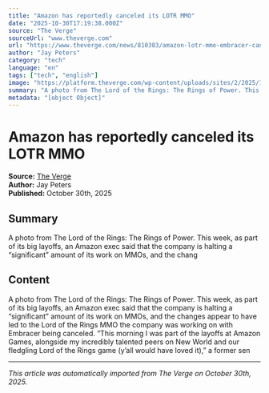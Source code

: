 ```yaml
---
title: "Amazon has reportedly canceled its LOTR MMO"
date: "2025-10-30T17:19:38.000Z"
source: "The Verge"
sourceUrl: "www.theverge.com"
url: "https://www.theverge.com/news/810383/amazon-lotr-mmo-embracer-canceled-layoffs"
author: "Jay Peters"
category: "tech"
language: "en"
tags: ["tech", "english"]
image: "https://platform.theverge.com/wp-content/uploads/sites/2/2025/10/90.jpeg?quality=90&#038;strip=all&#038;crop=0,0,100,100"
summary: "A photo from The Lord of the Rings: The Rings of Power. This week, as part of its big layoffs, an Amazon exec said that the company is halting a “significant” amount of its work on MMOs, and the chang"
metadata: "[object Object]"
---
```


# Amazon has reportedly canceled its LOTR MMO

**Source:** [The Verge](https://www.theverge.com/news/810383/amazon-lotr-mmo-embracer-canceled-layoffs)  
**Author:** Jay Peters  
**Published:** October 30th, 2025  

## Summary

A photo from The Lord of the Rings: The Rings of Power. This week, as part of its big layoffs, an Amazon exec said that the company is halting a “significant” amount of its work on MMOs, and the chang

## Content

A photo from The Lord of the Rings: The Rings of Power. This week, as part of its big layoffs, an Amazon exec said that the company is halting a “significant” amount of its work on MMOs, and the changes appear to have led to the Lord of the Rings MMO the company was working on with Embracer being canceled. “This morning I was part of the layoffs at Amazon Games, alongside my incredibly talented peers on New World and our fledgling Lord of the Rings game (y’all would have loved it),” a former sen

---

*This article was automatically imported from The Verge on October 30th, 2025.*
